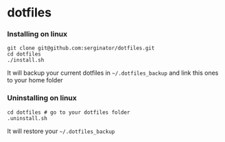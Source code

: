 dotfiles
========

### Installing on linux

```
git clone git@github.com:serginator/dotfiles.git
cd dotfiles
./install.sh
```

It will backup your current dotfiles in `~/.dotfiles_backup` and link this ones to your home folder

### Uninstalling on linux
```
cd dotfiles # go to your dotfiles folder
.uninstall.sh
```

It will restore your `~/.dotfiles_backup`
